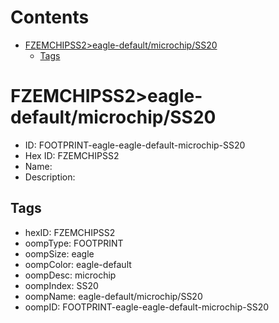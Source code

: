 



Contents
========

* [FZEMCHIPSS2>eagle-default/microchip/SS20](#fzemchipss2eagle-defaultmicrochipss20)
	* [Tags](#tags)

# FZEMCHIPSS2>eagle-default/microchip/SS20

- ID: FOOTPRINT-eagle-eagle-default-microchip-SS20
- Hex ID: FZEMCHIPSS2
- Name: 
- Description: 

## Tags

- hexID: FZEMCHIPSS2
- oompType: FOOTPRINT
- oompSize: eagle
- oompColor: eagle-default
- oompDesc: microchip
- oompIndex: SS20
- oompName: eagle-default/microchip/SS20
- oompID: FOOTPRINT-eagle-eagle-default-microchip-SS20
